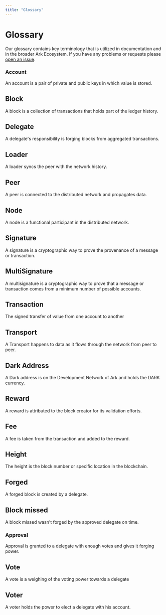 ```yaml
---
title: "Glossary"
---
```


# Glossary

Our glossary contains key terminology that is utilized in documentation and in the broader Ark Ecosystem. If you have any problems or requests please [open an issue](https://github.com/ArkEcosystem/docs).

### Account
An account is a pair of private and public keys in which value is stored.

## Block
A block is a collection of transactions that holds part of the ledger history.

## Delegate
A delegate's responsibility is forging blocks from aggregated transactions.

## Loader
A loader syncs the peer with the network history.

## Peer
A peer is connected to the distributed network and propagates data.

## Node
A node is a functional participant in the distributed network.

## Signature
A signature is a cryptographic way to prove the provenance of a message or transaction.

## MultiSignature
A multisignature is a cryptographic way to prove that a message or transaction comes from a minimum number of possible accounts.

## Transaction
The signed transfer of value from one account to another

## Transport
A Transport happens to data as it flows through the network from peer to peer.

## Dark Address
A Dark address is on the Development Network of Ark and holds the DARK currency.

## Reward
A reward is attributed to the block creator for its validation efforts.

## Fee
A fee is taken from the transaction and added to the reward.

## Height
The height is the block number or specific location in the blockchain.

## Forged
A forged block is created by a delegate.

## Block missed
A block missed wasn't forged by the approved delegate on time.

### Approval
Approval is granted to a delegate with enough votes and gives it forging power.

## Vote
A vote is a weighing of the voting power towards a delegate

## Voter
A voter holds the power to elect a delegate with his account.
